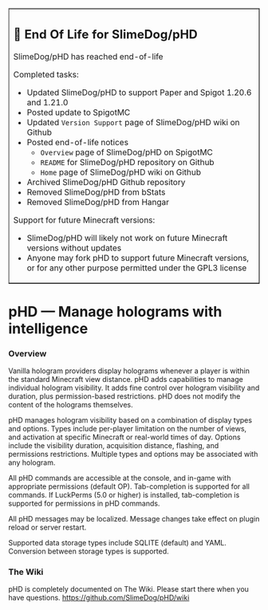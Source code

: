 <table border=1><tr><td>
<h2>🛑 End Of Life for SlimeDog/pHD</h2>

SlimeDog/pHD has reached end-of-life

Completed tasks:
- Updated SlimeDog/pHD to support Paper and Spigot 1.20.6 and 1.21.0
- Posted update to SpigotMC
- Updated `Version Support` page of SlimeDog/pHD wiki on Github
- Posted end-of-life notices
  - `Overview` page of SlimeDog/pHD on SpigotMC
  - `README` for SlimeDog/pHD repository on Github
  - `Home` page of SlimeDog/pHD wiki on Github
- Archived SlimeDog/pHD Github repository
- Removed SlimeDog/pHD from bStats
- Removed SlimeDog/pHD from Hangar

Support for future Minecraft versions:
- SlimeDog/pHD will likely not work on future Minecraft versions without updates
- Anyone may fork pHD to support future Minecraft versions, or for any other purpose permitted under the GPL3 license
</td></tr></table>

# pHD &mdash; Manage holograms with intelligence

### Overview
Vanilla hologram providers display holograms whenever a player is within the standard Minecraft view distance.
pHD adds capabilities to manage individual hologram visibility.
It adds fine control over hologram visibility and duration, plus permission-based restrictions.
pHD does not modify the content of the holograms themselves.

pHD manages hologram visibility based on a combination of display types and options.
Types include per-player limitation on the number of views, and activation at specific Minecraft or real-world times of day. Options include the visibility duration, acquisition distance, flashing, and permissions restrictions.
Multiple types and options may be associated with any hologram.

All pHD commands are accessible at the console, and in-game with appropriate permissions (default OP). Tab-completion is supported for all commands.
If LuckPerms (5.0 or higher) is installed, tab-completion is supported for permissions in pHD commands.

All pHD messages may be localized. Message changes take effect on plugin reload or server restart.

Supported data storage types include SQLITE (default) and YAML. Conversion between storage types is supported.

### The Wiki
pHD is completely documented on The Wiki. Please start there when you have questions.
https://github.com/SlimeDog/pHD/wiki
